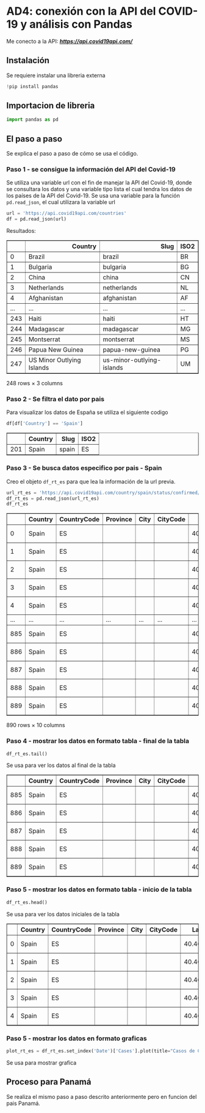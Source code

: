# AD4: conexión con la API del COVID-19 y análisis con Pandas

Me conecto a la API: ***https://api.covid19api.com/***

## Instalación

Se requiere instalar una libreria externa

```python
!pip install pandas
```

## Importacion de libreria

```python
import pandas as pd
```

## El paso a paso

Se explica el paso a paso de cómo se usa el código.

###  Paso 1 - se consigue la información del API del Covid-19

Se utiliza una variable url con el fin de manejar la  API del Covid-19, donde se consultara los datos y una variable tipo lista el cual tendra los datos de los países de la API del Covid-19. Se usa una variable para la función `pd.read_json`, el cual utilizara la variable url

```python
url = 'https://api.covid19api.com/countries'
df = pd.read_json(url)
```
Resultados:

<div>
<style scoped>
    .dataframe tbody tr th:only-of-type {
        vertical-align: middle;
    }

    .dataframe tbody tr th {
        vertical-align: top;
    }

    .dataframe thead th {
        text-align: right;
    }
</style>
<table border="1" class="dataframe">
  <thead>
    <tr style="text-align: right;">
      <th></th>
      <th>Country</th>
      <th>Slug</th>
      <th>ISO2</th>
    </tr>
  </thead>
  <tbody>
    <tr>
      <td>0</td>
      <td>Brazil</td>
      <td>brazil</td>
      <td>BR</td>
    </tr>
    <tr>
      <td>1</td>
      <td>Bulgaria</td>
      <td>bulgaria</td>
      <td>BG</td>
    </tr>
    <tr>
      <td>2</td>
      <td>China</td>
      <td>china</td>
      <td>CN</td>
    </tr>
    <tr>
      <td>3</td>
      <td>Netherlands</td>
      <td>netherlands</td>
      <td>NL</td>
    </tr>
    <tr>
      <td>4</td>
      <td>Afghanistan</td>
      <td>afghanistan</td>
      <td>AF</td>
    </tr>
    <tr>
      <td>...</td>
      <td>...</td>
      <td>...</td>
      <td>...</td>
    </tr>
    <tr>
      <td>243</td>
      <td>Haiti</td>
      <td>haiti</td>
      <td>HT</td>
    </tr>
    <tr>
      <td>244</td>
      <td>Madagascar</td>
      <td>madagascar</td>
      <td>MG</td>
    </tr>
    <tr>
      <td>245</td>
      <td>Montserrat</td>
      <td>montserrat</td>
      <td>MS</td>
    </tr>
    <tr>
      <td>246</td>
      <td>Papua New Guinea</td>
      <td>papua-new-guinea</td>
      <td>PG</td>
    </tr>
    <tr>
      <td>247</td>
      <td>US Minor Outlying Islands</td>
      <td>us-minor-outlying-islands</td>
      <td>UM</td>
    </tr>
  </tbody>
</table>
<p>248 rows × 3 columns</p>
</div>

###  Paso 2 - Se filtra el dato por pais

Para visualizar los datos de España se utiliza el siguiente codigo

```python
df[df['Country'] == 'Spain']
```

<div>
<style scoped>

    .dataframe tbody tr th:only-of-type {
        vertical-align: middle;
    }

    .dataframe tbody tr th {
        vertical-align: top;
    }

    .dataframe thead th {
        text-align: right;
    }
</style>
<table border="1" class="dataframe">
  <thead>
    <tr style="text-align: right;">
      <th></th>
      <th>Country</th>
      <th>Slug</th>
      <th>ISO2</th>
    </tr>
  </thead>
  <tbody>
    <tr>
      <td>201</td>
      <td>Spain</td>
      <td>spain</td>
      <td>ES</td>
    </tr>
  </tbody>
</table>
</div>

###  Paso 3 - Se busca datos especifico por pais - Spain

Creo el objeto `df_rt_es` para que lea la información de la url previa.

```python
url_rt_es = 'https://api.covid19api.com/country/spain/status/confirmed/live'
df_rt_es = pd.read_json(url_rt_es)
df_rt_es
```

<div>
<style scoped>
    .dataframe tbody tr th:only-of-type {
        vertical-align: middle;
    }

    .dataframe tbody tr th {
        vertical-align: top;
    }

    .dataframe thead th {
        text-align: right;
    }
</style>
<table border="1" class="dataframe">
  <thead>
    <tr style="text-align: right;">
      <th></th>
      <th>Country</th>
      <th>CountryCode</th>
      <th>Province</th>
      <th>City</th>
      <th>CityCode</th>
      <th>Lat</th>
      <th>Lon</th>
      <th>Cases</th>
      <th>Status</th>
      <th>Date</th>
    </tr>
  </thead>
  <tbody>
    <tr>
      <td>0</td>
      <td>Spain</td>
      <td>ES</td>
      <td></td>
      <td></td>
      <td></td>
      <td>40.46</td>
      <td>-3.75</td>
      <td>0</td>
      <td>confirmed</td>
      <td>2020-01-22 00:00:00+00:00</td>
    </tr>
    <tr>
      <td>1</td>
      <td>Spain</td>
      <td>ES</td>
      <td></td>
      <td></td>
      <td></td>
      <td>40.46</td>
      <td>-3.75</td>
      <td>0</td>
      <td>confirmed</td>
      <td>2020-01-23 00:00:00+00:00</td>
    </tr>
    <tr>
      <td>2</td>
      <td>Spain</td>
      <td>ES</td>
      <td></td>
      <td></td>
      <td></td>
      <td>40.46</td>
      <td>-3.75</td>
      <td>0</td>
      <td>confirmed</td>
      <td>2020-01-24 00:00:00+00:00</td>
    </tr>
    <tr>
      <td>3</td>
      <td>Spain</td>
      <td>ES</td>
      <td></td>
      <td></td>
      <td></td>
      <td>40.46</td>
      <td>-3.75</td>
      <td>0</td>
      <td>confirmed</td>
      <td>2020-01-25 00:00:00+00:00</td>
    </tr>
    <tr>
      <td>4</td>
      <td>Spain</td>
      <td>ES</td>
      <td></td>
      <td></td>
      <td></td>
      <td>40.46</td>
      <td>-3.75</td>
      <td>0</td>
      <td>confirmed</td>
      <td>2020-01-26 00:00:00+00:00</td>
    </tr>
    <tr>
      <td>...</td>
      <td>...</td>
      <td>...</td>
      <td>...</td>
      <td>...</td>
      <td>...</td>
      <td>...</td>
      <td>...</td>
      <td>...</td>
      <td>...</td>
      <td>...</td>
    </tr>
    <tr>
      <td>885</td>
      <td>Spain</td>
      <td>ES</td>
      <td></td>
      <td></td>
      <td></td>
      <td>40.46</td>
      <td>-3.75</td>
      <td>12681820</td>
      <td>confirmed</td>
      <td>2022-06-25 00:00:00+00:00</td>
    </tr>
    <tr>
      <td>886</td>
      <td>Spain</td>
      <td>ES</td>
      <td></td>
      <td></td>
      <td></td>
      <td>40.46</td>
      <td>-3.75</td>
      <td>12681820</td>
      <td>confirmed</td>
      <td>2022-06-26 00:00:00+00:00</td>
    </tr>
    <tr>
      <td>887</td>
      <td>Spain</td>
      <td>ES</td>
      <td></td>
      <td></td>
      <td></td>
      <td>40.46</td>
      <td>-3.75</td>
      <td>12681820</td>
      <td>confirmed</td>
      <td>2022-06-27 00:00:00+00:00</td>
    </tr>
    <tr>
      <td>888</td>
      <td>Spain</td>
      <td>ES</td>
      <td></td>
      <td></td>
      <td></td>
      <td>40.46</td>
      <td>-3.75</td>
      <td>12734038</td>
      <td>confirmed</td>
      <td>2022-06-28 00:00:00+00:00</td>
    </tr>
    <tr>
      <td>889</td>
      <td>Spain</td>
      <td>ES</td>
      <td></td>
      <td></td>
      <td></td>
      <td>40.46</td>
      <td>-3.75</td>
      <td>12734038</td>
      <td>confirmed</td>
      <td>2022-06-29 00:00:00+00:00</td>
    </tr>
  </tbody>
</table>
<p>890 rows × 10 columns</p>
</div>

###  Paso 4 - mostrar los datos en formato tabla - final de la tabla

```python
df_rt_es.tail()
```

Se usa para ver los datos al final de la tabla

<div>
<style scoped>
    .dataframe tbody tr th:only-of-type {
        vertical-align: middle;
    }

    .dataframe tbody tr th {
        vertical-align: top;
    }

    .dataframe thead th {
        text-align: right;
    }
</style>
<table border="1" class="dataframe">
  <thead>
    <tr style="text-align: right;">
      <th></th>
      <th>Country</th>
      <th>CountryCode</th>
      <th>Province</th>
      <th>City</th>
      <th>CityCode</th>
      <th>Lat</th>
      <th>Lon</th>
      <th>Cases</th>
      <th>Status</th>
      <th>Date</th>
    </tr>
  </thead>
  <tbody>
    <tr>
      <td>885</td>
      <td>Spain</td>
      <td>ES</td>
      <td></td>
      <td></td>
      <td></td>
      <td>40.46</td>
      <td>-3.75</td>
      <td>12681820</td>
      <td>confirmed</td>
      <td>2022-06-25 00:00:00+00:00</td>
    </tr>
    <tr>
      <td>886</td>
      <td>Spain</td>
      <td>ES</td>
      <td></td>
      <td></td>
      <td></td>
      <td>40.46</td>
      <td>-3.75</td>
      <td>12681820</td>
      <td>confirmed</td>
      <td>2022-06-26 00:00:00+00:00</td>
    </tr>
    <tr>
      <td>887</td>
      <td>Spain</td>
      <td>ES</td>
      <td></td>
      <td></td>
      <td></td>
      <td>40.46</td>
      <td>-3.75</td>
      <td>12681820</td>
      <td>confirmed</td>
      <td>2022-06-27 00:00:00+00:00</td>
    </tr>
    <tr>
      <td>888</td>
      <td>Spain</td>
      <td>ES</td>
      <td></td>
      <td></td>
      <td></td>
      <td>40.46</td>
      <td>-3.75</td>
      <td>12734038</td>
      <td>confirmed</td>
      <td>2022-06-28 00:00:00+00:00</td>
    </tr>
    <tr>
      <td>889</td>
      <td>Spain</td>
      <td>ES</td>
      <td></td>
      <td></td>
      <td></td>
      <td>40.46</td>
      <td>-3.75</td>
      <td>12734038</td>
      <td>confirmed</td>
      <td>2022-06-29 00:00:00+00:00</td>
    </tr>
  </tbody>
</table>
</div>

###  Paso 5 - mostrar los datos en formato tabla - inicio de la tabla

```python
df_rt_es.head()
```

Se usa para ver los datos iniciales de la tabla

<div>
<style scoped>
    .dataframe tbody tr th:only-of-type {
        vertical-align: middle;
    }

    .dataframe tbody tr th {
        vertical-align: top;
    }

    .dataframe thead th {
        text-align: right;
    }
</style>
<table border="1" class="dataframe">
  <thead>
    <tr style="text-align: right;">
      <th></th>
      <th>Country</th>
      <th>CountryCode</th>
      <th>Province</th>
      <th>City</th>
      <th>CityCode</th>
      <th>Lat</th>
      <th>Lon</th>
      <th>Cases</th>
      <th>Status</th>
      <th>Date</th>
    </tr>
  </thead>
  <tbody>
    <tr>
      <td>0</td>
      <td>Spain</td>
      <td>ES</td>
      <td></td>
      <td></td>
      <td></td>
      <td>40.46</td>
      <td>-3.75</td>
      <td>0</td>
      <td>confirmed</td>
      <td>2020-01-22 00:00:00+00:00</td>
    </tr>
    <tr>
      <td>1</td>
      <td>Spain</td>
      <td>ES</td>
      <td></td>
      <td></td>
      <td></td>
      <td>40.46</td>
      <td>-3.75</td>
      <td>0</td>
      <td>confirmed</td>
      <td>2020-01-23 00:00:00+00:00</td>
    </tr>
    <tr>
      <td>2</td>
      <td>Spain</td>
      <td>ES</td>
      <td></td>
      <td></td>
      <td></td>
      <td>40.46</td>
      <td>-3.75</td>
      <td>0</td>
      <td>confirmed</td>
      <td>2020-01-24 00:00:00+00:00</td>
    </tr>
    <tr>
      <td>3</td>
      <td>Spain</td>
      <td>ES</td>
      <td></td>
      <td></td>
      <td></td>
      <td>40.46</td>
      <td>-3.75</td>
      <td>0</td>
      <td>confirmed</td>
      <td>2020-01-25 00:00:00+00:00</td>
    </tr>
    <tr>
      <td>4</td>
      <td>Spain</td>
      <td>ES</td>
      <td></td>
      <td></td>
      <td></td>
      <td>40.46</td>
      <td>-3.75</td>
      <td>0</td>
      <td>confirmed</td>
      <td>2020-01-26 00:00:00+00:00</td>
    </tr>
  </tbody>
</table>
</div>

###  Paso 5 - mostrar los datos en formato graficas

```python
plot_rt_es = df_rt_es.set_index('Date')['Cases'].plot(title="Casos de Covid-19 en España desde 20/01/2020 hasta 29/06/2022")
```

Se usa para mostrar grafica


## Proceso para Panamá

Se realiza el mismo paso a paso descrito anteriormente pero en funcion del pais Panamá.
